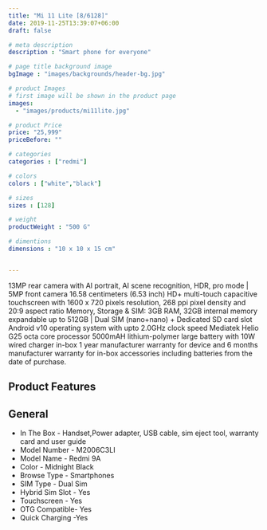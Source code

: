 ```yaml
---
title: "Mi 11 Lite [8/6128]"
date: 2019-11-25T13:39:07+06:00
draft: false

# meta description
description : "Smart phone for everyone"

# page title background image
bgImage : "images/backgrounds/header-bg.jpg"

# product Images
# first image will be shown in the product page
images:
  - "images/products/mi11lite.jpg"

# product Price
price: "25,999"
priceBefore: ""

# categories
categories : ["redmi"]

# colors 
colors : ["white","black"]

# sizes
sizes : [128]

# weight
productWeight : "500 G"

# dimentions
dimensions : "10 x 10 x 15 cm"


---
```


13MP rear camera with AI portrait, AI scene recognition, HDR, pro mode | 5MP front camera 16.58 centimeters (6.53 inch) HD+ multi-touch capacitive touchscreen with 1600 x 720 pixels resolution, 268 ppi pixel density and 20:9 aspect ratio Memory, Storage & SIM: 3GB RAM, 32GB internal memory expandable up to 512GB | Dual SIM (nano+nano) + Dedicated SD card slot Android v10 operating system with upto 2.0GHz clock speed Mediatek Helio G25 octa core processor 5000mAH lithium-polymer large battery with 10W wired charger in-box 1 year manufacturer warranty for device and 6 months manufacturer warranty for in-box accessories including batteries from the date of purchase.

## Product Features

## General
* In The Box - Handset,Power adapter, USB cable, sim eject tool, warranty card and user guide
* Model Number - M2006C3LI
* Model Name - Redmi 9A
* Color - Midnight Black
* Browse Type - Smartphones
* SIM Type - Dual Sim
* Hybrid Sim Slot - Yes
* Touchscreen - Yes
* OTG Compatible- Yes
* Quick Charging -Yes